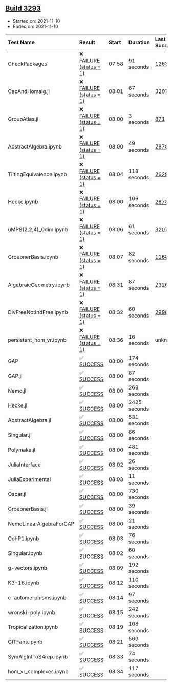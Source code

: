 ## [Build 3293](https://oscarci.mathematik.uni-kl.de/job/oscar-stable/3293/)

* Started on: 2021-11-10
* Ended on: 2021-11-10

| Test Name    | Result | Start | Duration | Last Success | First Failure |
|:-------------|:-------|:------|:---------|:-------------|:--------------|
| CheckPackages | ❌ [FAILURE (status = 1)](https://oscarci.mathematik.uni-kl.de/job/oscar-stable/3293/artifact/logs/build-3293/CheckPackages.log) | 07:58 | 91 seconds | [1263](https://oscarci.mathematik.uni-kl.de/job/oscar-stable/1263/) | [1264](https://oscarci.mathematik.uni-kl.de/job/oscar-stable/1264/) |
| CapAndHomalg.jl | ❌ [FAILURE (status = 1)](https://oscarci.mathematik.uni-kl.de/job/oscar-stable/3293/artifact/logs/build-3293/CapAndHomalg.jl.log) | 08:01 | 67 seconds | [3207](https://oscarci.mathematik.uni-kl.de/job/oscar-stable/3207/) | [3208](https://oscarci.mathematik.uni-kl.de/job/oscar-stable/3208/) |
| GroupAtlas.jl | ❌ [FAILURE (status = 1)](https://oscarci.mathematik.uni-kl.de/job/oscar-stable/3293/artifact/logs/build-3293/GroupAtlas.jl.log) | 08:00 | 3 seconds | [871](https://oscarci.mathematik.uni-kl.de/job/oscar-stable/871/) | [872](https://oscarci.mathematik.uni-kl.de/job/oscar-stable/872/) |
| AbstractAlgebra.ipynb | ❌ [FAILURE (status = 1)](https://oscarci.mathematik.uni-kl.de/job/oscar-stable/3293/artifact/logs/build-3293/AbstractAlgebra.ipynb.log) | 08:00 | 49 seconds | [2878](https://oscarci.mathematik.uni-kl.de/job/oscar-stable/2878/) | [2879](https://oscarci.mathematik.uni-kl.de/job/oscar-stable/2879/) |
| TiltingEquivalence.ipynb | ❌ [FAILURE (status = 1)](https://oscarci.mathematik.uni-kl.de/job/oscar-stable/3293/artifact/logs/build-3293/TiltingEquivalence.ipynb.log) | 08:04 | 118 seconds | [2629](https://oscarci.mathematik.uni-kl.de/job/oscar-stable/2629/) | [2630](https://oscarci.mathematik.uni-kl.de/job/oscar-stable/2630/) |
| Hecke.ipynb | ❌ [FAILURE (status = 1)](https://oscarci.mathematik.uni-kl.de/job/oscar-stable/3293/artifact/logs/build-3293/Hecke.ipynb.log) | 08:00 | 106 seconds | [2878](https://oscarci.mathematik.uni-kl.de/job/oscar-stable/2878/) | [2879](https://oscarci.mathematik.uni-kl.de/job/oscar-stable/2879/) |
| uMPS(2,2,4)_0dim.ipynb | ❌ [FAILURE (status = 1)](https://oscarci.mathematik.uni-kl.de/job/oscar-stable/3293/artifact/logs/build-3293/uMPS-2-2-4-_0dim.ipynb.log) | 08:06 | 61 seconds | [3207](https://oscarci.mathematik.uni-kl.de/job/oscar-stable/3207/) | [3208](https://oscarci.mathematik.uni-kl.de/job/oscar-stable/3208/) |
| GroebnerBasis.ipynb | ❌ [FAILURE (status = 1)](https://oscarci.mathematik.uni-kl.de/job/oscar-stable/3293/artifact/logs/build-3293/GroebnerBasis.ipynb.log) | 08:07 | 82 seconds | [1168](https://oscarci.mathematik.uni-kl.de/job/oscar-stable/1168/) | [1169](https://oscarci.mathematik.uni-kl.de/job/oscar-stable/1169/) |
| AlgebraicGeometry.ipynb | ❌ [FAILURE (status = 1)](https://oscarci.mathematik.uni-kl.de/job/oscar-stable/3293/artifact/logs/build-3293/AlgebraicGeometry.ipynb.log) | 08:31 | 87 seconds | [2326](https://oscarci.mathematik.uni-kl.de/job/oscar-stable/2326/) | [2327](https://oscarci.mathematik.uni-kl.de/job/oscar-stable/2327/) |
| DivFreeNotIndFree.ipynb | ❌ [FAILURE (status = 1)](https://oscarci.mathematik.uni-kl.de/job/oscar-stable/3293/artifact/logs/build-3293/DivFreeNotIndFree.ipynb.log) | 08:32 | 60 seconds | [2998](https://oscarci.mathematik.uni-kl.de/job/oscar-stable/2998/) | [2999](https://oscarci.mathematik.uni-kl.de/job/oscar-stable/2999/) |
| persistent_hom_vr.ipynb | ❌ [FAILURE (status = 1)](https://oscarci.mathematik.uni-kl.de/job/oscar-stable/3293/artifact/logs/build-3293/persistent_hom_vr.ipynb.log) | 08:36 | 16 seconds | unknown | unknown |
| GAP | ✅ [SUCCESS](https://oscarci.mathematik.uni-kl.de/job/oscar-stable/3293/artifact/logs/build-3293/GAP.log) | 08:00 | 174 seconds |  |  |
| GAP.jl | ✅ [SUCCESS](https://oscarci.mathematik.uni-kl.de/job/oscar-stable/3293/artifact/logs/build-3293/GAP.jl.log) | 08:00 | 87 seconds |  |  |
| Nemo.jl | ✅ [SUCCESS](https://oscarci.mathematik.uni-kl.de/job/oscar-stable/3293/artifact/logs/build-3293/Nemo.jl.log) | 08:00 | 268 seconds |  |  |
| Hecke.jl | ✅ [SUCCESS](https://oscarci.mathematik.uni-kl.de/job/oscar-stable/3293/artifact/logs/build-3293/Hecke.jl.log) | 08:00 | 2425 seconds |  |  |
| AbstractAlgebra.jl | ✅ [SUCCESS](https://oscarci.mathematik.uni-kl.de/job/oscar-stable/3293/artifact/logs/build-3293/AbstractAlgebra.jl.log) | 08:00 | 531 seconds |  |  |
| Singular.jl | ✅ [SUCCESS](https://oscarci.mathematik.uni-kl.de/job/oscar-stable/3293/artifact/logs/build-3293/Singular.jl.log) | 08:00 | 86 seconds |  |  |
| Polymake.jl | ✅ [SUCCESS](https://oscarci.mathematik.uni-kl.de/job/oscar-stable/3293/artifact/logs/build-3293/Polymake.jl.log) | 08:00 | 481 seconds |  |  |
| JuliaInterface | ✅ [SUCCESS](https://oscarci.mathematik.uni-kl.de/job/oscar-stable/3293/artifact/logs/build-3293/JuliaInterface.log) | 08:02 | 26 seconds |  |  |
| JuliaExperimental | ✅ [SUCCESS](https://oscarci.mathematik.uni-kl.de/job/oscar-stable/3293/artifact/logs/build-3293/JuliaExperimental.log) | 08:03 | 11 seconds |  |  |
| Oscar.jl | ✅ [SUCCESS](https://oscarci.mathematik.uni-kl.de/job/oscar-stable/3293/artifact/logs/build-3293/Oscar.jl.log) | 08:00 | 730 seconds |  |  |
| GroebnerBasis.jl | ✅ [SUCCESS](https://oscarci.mathematik.uni-kl.de/job/oscar-stable/3293/artifact/logs/build-3293/GroebnerBasis.jl.log) | 08:00 | 39 seconds |  |  |
| NemoLinearAlgebraForCAP | ✅ [SUCCESS](https://oscarci.mathematik.uni-kl.de/job/oscar-stable/3293/artifact/logs/build-3293/NemoLinearAlgebraForCAP.log) | 08:00 | 21 seconds |  |  |
| CohP1.ipynb | ✅ [SUCCESS](https://oscarci.mathematik.uni-kl.de/job/oscar-stable/3293/artifact/logs/build-3293/CohP1.ipynb.log) | 08:03 | 76 seconds |  |  |
| Singular.ipynb | ✅ [SUCCESS](https://oscarci.mathematik.uni-kl.de/job/oscar-stable/3293/artifact/logs/build-3293/Singular.ipynb.log) | 08:02 | 60 seconds |  |  |
| g-vectors.ipynb | ✅ [SUCCESS](https://oscarci.mathematik.uni-kl.de/job/oscar-stable/3293/artifact/logs/build-3293/g-vectors.ipynb.log) | 08:09 | 192 seconds |  |  |
| K3-16.ipynb | ✅ [SUCCESS](https://oscarci.mathematik.uni-kl.de/job/oscar-stable/3293/artifact/logs/build-3293/K3-16.ipynb.log) | 08:12 | 110 seconds |  |  |
| c-automorphisms.ipynb | ✅ [SUCCESS](https://oscarci.mathematik.uni-kl.de/job/oscar-stable/3293/artifact/logs/build-3293/c-automorphisms.ipynb.log) | 08:14 | 97 seconds |  |  |
| wronski-poly.ipynb | ✅ [SUCCESS](https://oscarci.mathematik.uni-kl.de/job/oscar-stable/3293/artifact/logs/build-3293/wronski-poly.ipynb.log) | 08:15 | 242 seconds |  |  |
| Tropicalization.ipynb | ✅ [SUCCESS](https://oscarci.mathematik.uni-kl.de/job/oscar-stable/3293/artifact/logs/build-3293/Tropicalization.ipynb.log) | 08:19 | 108 seconds |  |  |
| GITFans.ipynb | ✅ [SUCCESS](https://oscarci.mathematik.uni-kl.de/job/oscar-stable/3293/artifact/logs/build-3293/GITFans.ipynb.log) | 08:21 | 569 seconds |  |  |
| SymAlgIntToS4rep.ipynb | ✅ [SUCCESS](https://oscarci.mathematik.uni-kl.de/job/oscar-stable/3293/artifact/logs/build-3293/SymAlgIntToS4rep.ipynb.log) | 08:33 | 74 seconds |  |  |
| hom_vr_complexes.ipynb | ✅ [SUCCESS](https://oscarci.mathematik.uni-kl.de/job/oscar-stable/3293/artifact/logs/build-3293/hom_vr_complexes.ipynb.log) | 08:34 | 117 seconds |  |  |
